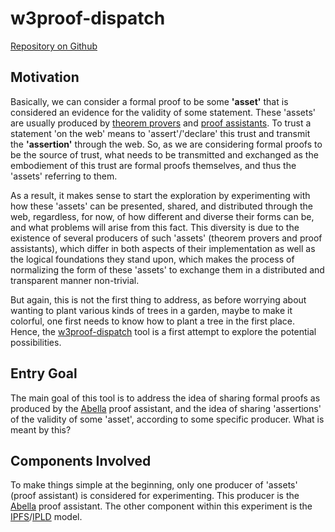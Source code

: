# w3proof-dispatch

[Repository on Github](https://github.com/innofarah/w3proof-dispatch)

## Motivation

Basically, we can consider a formal proof to be some **'asset'** that is considered an evidence for the validity of some statement. These 'assets' are usually produced by [theorem provers](https://en.wikipedia.org/wiki/Automated_theorem_proving) and [proof assistants](https://en.wikipedia.org/wiki/Proof_assistant#:~:text=In%20computer%20science%20and%20mathematical,proofs%20by%20human%2Dmachine%20collaboration.). To trust a statement 'on the web' means to 'assert'/'declare' this trust and transmit the **'assertion'** through the web. So, as we are considering formal proofs to be the source of trust, what needs to be transmitted and exchanged as the embodiement of this trust are formal proofs themselves, and thus the 'assets' referring to them.

As a result, it makes sense to start the exploration by experimenting with how these 'assets' can be presented, shared, and distributed through the web, regardless, for now, of how different and diverse their forms can be, and what problems will arise from this fact. This diversity is due to the existence of several producers of such 'assets' (theorem provers and proof assistants), which differ in both aspects of their implementation as well as the logical foundations they stand upon, which makes the process of normalizing the form of these 'assets' to exchange them in a distributed and transparent manner non-trivial.

But again, this is not the first thing to address, as before worrying about wanting to plant various kinds of trees in a garden, maybe to make it colorful, one first needs to know how to plant a tree in the first place. Hence, the [w3proof-dispatch](https://github.com/innofarah/w3proof-dispatch) tool is a first attempt to explore the potential possibilities.

## Entry Goal

The main goal of this tool is to address the idea of sharing formal proofs as produced by the [Abella](https://abella-prover.org) proof assistant, and the idea of sharing 'assertions' of the validity of some 'asset', according to some specific producer. What is meant by this? 

## Components Involved

To make things simple at the beginning, only one producer of 'assets' (proof assistant) is considered for experimenting. This producer is the [Abella](https://abella-prover.org/) proof assistant. The other component within this experiment is the [IPFS](https://ipfs.io/)/[IPLD](https://ipld.io/) model.
